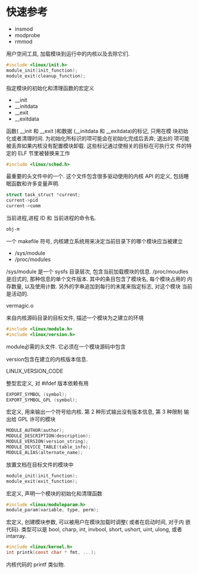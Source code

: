 
# 快速参考

- insmod 
- modprobe 
- rmmod

用户空间工具, 加载模块到运行中的内核以及去除它们. 

```c
#include <linux/init.h> 
module_init(init_function); 
module_exit(cleanup_function); 
```

指定模块的初始化和清理函数的宏定义

- __init 
- __initdata 
- __exit 
- __exitdata

函数( __init 和 __exit )和数据 (__initdata 和 __exitdata)的标记, 只用在模
块初始化或者清理时间. 为初始化所标识的项可能会在初始化完成后丢弃; 退出的
项可能被丢弃如果内核没有配置模块卸载. 这些标记通过使相关的目标在可执行文
件的特定的 ELF 节里被替换来工作


```c
#include <linux/sched.h>
```

最重要的头文件中的一个. 这个文件包含很多驱动使用的内核 API 的定义, 包括睡
眠函数和许多变量声明. 

```c
struct task_struct *current;
current->pid 
current->comm 
```

当前进程,进程 ID 和 当前进程的命令名.

```Makefile
obj-m
```

一个 makefile 符号, 内核建立系统用来决定当前目录下的哪个模块应当被建立

- /sys/module 
- /proc/modules

/sys/module 是一个 sysfs 目录层次, 包含当前加载模块的信息. /proc/moudles 
是旧式的, 那种信息的单个文件版本. 其中的条目包含了模块名, 每个模块占用的
内存数量, 以及使用计数. 另外的字串追加到每行的末尾来指定标志, 对这个模块
当前是活动的. 

vermagic.o 

来自内核源码目录的目标文件, 描述一个模块为之建立的环境


```c
#include <linux/module.h> 
#include <linux/version.h> 
```

module必需的头文件. 它必须在一个模块源码中包含

version包含在建立的内核版本信息. 

LINUX_VERSION_CODE 

整型宏定义, 对 #ifdef 版本依赖有用

```c
EXPORT_SYMBOL (symbol); 
EXPORT_SYMBOL_GPL (symbol);
```

宏定义, 用来输出一个符号给内核. 第 2 种形式输出没有版本信息, 第 3 种限制
输出给 GPL 许可的模块

```c
MODULE_AUTHOR(author); 
MODULE_DESCRIPTION(description); 
MODULE_VERSION(version_string); 
MODULE_DEVICE_TABLE(table_info); 
MODULE_ALIAS(alternate_name);
```

放置文档在目标文件的模块中

```c
module_init(init_function); 
module_exit(exit_function); 
```

宏定义, 声明一个模块的初始化和清理函数

```c
#include <linux/moduleparam.h> 
module_param(variable, type, perm); 
```

宏定义, 创建模块参数, 可以被用户在模块加载时调整( 或者在启动时间, 对于内
嵌代码). 类型可以是 bool, charp, int, invbool, short, ushort, uint, ulong, 
或者 intarray.

```c
#include <linux/kernel.h> 
int printk(const char * fmt, ...); 
```

内核代码的 printf 类似物.